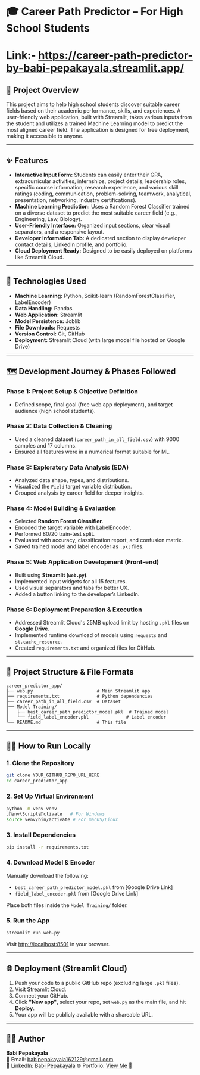 # 🎓 Career Path Predictor – For High School Students

# Link:- https://career-path-predictor-by-babi-pepakayala.streamlit.app/

## 🎯 Project Overview  
This project aims to help high school students discover suitable career fields based on their academic performance, skills, and experiences. A user-friendly web application, built with Streamlit, takes various inputs from the student and utilizes a trained Machine Learning model to predict the most aligned career field. The application is designed for free deployment, making it accessible to anyone.

---

## ✨ Features  
- **Interactive Input Form:** Students can easily enter their GPA, extracurricular activities, internships, project details, leadership roles, specific course information, research experience, and various skill ratings (coding, communication, problem-solving, teamwork, analytical, presentation, networking, industry certifications).  
- **Machine Learning Prediction:** Uses a Random Forest Classifier trained on a diverse dataset to predict the most suitable career field (e.g., Engineering, Law, Biology).  
- **User-Friendly Interface:** Organized input sections, clear visual separators, and a responsive layout.  
- **Developer Information Tab:** A dedicated section to display developer contact details, LinkedIn profile, and portfolio.  
- **Cloud Deployment Ready:** Designed to be easily deployed on platforms like Streamlit Cloud.

---

## 🚀 Technologies Used  
- **Machine Learning:** Python, Scikit-learn (RandomForestClassifier, LabelEncoder)  
- **Data Handling:** Pandas  
- **Web Application:** Streamlit  
- **Model Persistence:** Joblib  
- **File Downloads:** Requests  
- **Version Control:** Git, GitHub  
- **Deployment:** Streamlit Cloud (with large model file hosted on Google Drive)

---

## 🗺️ Development Journey & Phases Followed  

### **Phase 1: Project Setup & Objective Definition**  
- Defined scope, final goal (free web app deployment), and target audience (high school students).

### **Phase 2: Data Collection & Cleaning**  
- Used a cleaned dataset (`career_path_in_all_field.csv`) with 9000 samples and 17 columns.  
- Ensured all features were in a numerical format suitable for ML.

### **Phase 3: Exploratory Data Analysis (EDA)**  
- Analyzed data shape, types, and distributions.  
- Visualized the `Field` target variable distribution.  
- Grouped analysis by career field for deeper insights.

### **Phase 4: Model Building & Evaluation**  
- Selected **Random Forest Classifier**.  
- Encoded the target variable with LabelEncoder.  
- Performed 80/20 train-test split.  
- Evaluated with accuracy, classification report, and confusion matrix.  
- Saved trained model and label encoder as `.pkl` files.

### **Phase 5: Web Application Development (Front-end)**  
- Built using **Streamlit (`web.py`)**.  
- Implemented input widgets for all 15 features.  
- Used visual separators and tabs for better UX.  
- Added a button linking to the developer’s LinkedIn.

### **Phase 6: Deployment Preparation & Execution**  
- Addressed Streamlit Cloud's 25MB upload limit by hosting `.pkl` files on **Google Drive**.  
- Implemented runtime download of models using `requests` and `st.cache_resource`.  
- Created `requirements.txt` and organized files for GitHub.

---

## 📂 Project Structure & File Formats  

```
career_predictor_app/
├── web.py                        # Main Streamlit app
├── requirements.txt              # Python dependencies
├── career_path_in_all_field.csv  # Dataset
├── Model Training/
│   ├── best_career_path_predictor_model.pkl  # Trained model
│   └── field_label_encoder.pkl              # Label encoder
└── README.md                     # This file
```

---

## 🏃‍♀️ How to Run Locally

### 1. Clone the Repository
```bash
git clone YOUR_GITHUB_REPO_URL_HERE
cd career_predictor_app
```

### 2. Set Up Virtual Environment
```bash
python -m venv venv
.env\Scriptsctivate   # For Windows
source venv/bin/activate # For macOS/Linux
```

### 3. Install Dependencies
```bash
pip install -r requirements.txt
```

### 4. Download Model & Encoder  
Manually download the following:
- `best_career_path_predictor_model.pkl` from [Google Drive Link]
- `field_label_encoder.pkl` from [Google Drive Link]

Place both files inside the `Model Training/` folder.

### 5. Run the App
```bash
streamlit run web.py
```
Visit [http://localhost:8501](http://localhost:8501) in your browser.

---

## 🌐 Deployment (Streamlit Cloud)

1. Push your code to a public GitHub repo (excluding large `.pkl` files).  
2. Visit [Streamlit Cloud](https://share.streamlit.io).  
3. Connect your GitHub.  
4. Click **"New app"**, select your repo, set `web.py` as the main file, and hit **Deploy**.  
5. Your app will be publicly available with a shareable URL.

---

## 👨‍💻 Author  
**Babi Pepakayala**  
📧 Email: babipepakayala162129@gmail.com  
🔗 LinkedIn: [Babi Pepakayala](https://www.linkedin.com/in/babi-pepakayala/) 
🌐 Portfolio: [View Me 🥰](https://babi-2129.github.io/portfolio-website/)
